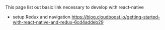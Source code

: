 This page list out basic link necessary to develop with react-native
* setup Redux and navigation https://blog.cloudboost.io/getting-started-with-react-native-and-redux-6cd4addeb29